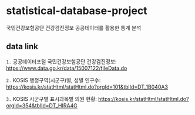 # statistical-database-project
국민건강보험공단 건강검진정보 공공데이터를 활용한 통계 분석

## data link

`1.` 공공데이터포털 국민건강보험공단 건강검진정보: https://www.data.go.kr/data/15007122/fileData.do

`2.` KOSIS 행정구역(시군구)별, 성별 인구수: https://kosis.kr/statHtml/statHtml.do?orgId=101&tblId=DT_1B040A3

`3.` KOSIS 시군구별 표시과목별 의원 현황: https://kosis.kr/statHtml/statHtml.do?orgId=354&tblId=DT_HIRA4G
